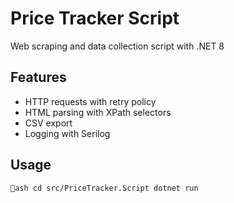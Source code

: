# Price Tracker Script

Web scraping and data collection script with .NET 8

## Features
- HTTP requests with retry policy
- HTML parsing with XPath selectors
- CSV export
- Logging with Serilog

## Usage
`ash
cd src/PriceTracker.Script
dotnet run
`
